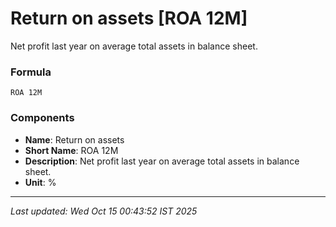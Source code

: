# Return on assets [ROA 12M]
Net profit last year on average total assets in balance sheet.

### Formula
```text
ROA 12M
```


### Components
- **Name**: Return on assets
- **Short Name**: ROA 12M
- **Description**: Net profit last year on average total assets in balance sheet.
- **Unit**: %

---
*Last updated: Wed Oct 15 00:43:52 IST 2025*
